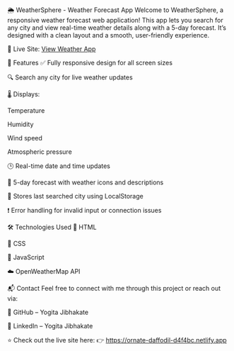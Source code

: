 🌦️ WeatherSphere - Weather Forecast App
Welcome to WeatherSphere, a responsive weather forecast web application!
This app lets you search for any city and view real-time weather details along with a 5-day forecast. It’s designed with a clean layout and a smooth, user-friendly experience.

🚀 Live Site: [View Weather App](https://ornate-daffodil-d4f4bc.netlify.app)

📁 Features
✅ Fully responsive design for all screen sizes

🔍 Search any city for live weather updates

🌡️ Displays:

Temperature

Humidity

Wind speed

Atmospheric pressure

🕒 Real-time date and time updates

📅 5-day forecast with weather icons and descriptions

💾 Stores last searched city using LocalStorage

❗ Error handling for invalid input or connection issues

🛠️ Technologies Used
🧱 HTML

🎨 CSS

🧠 JavaScript

☁️ OpenWeatherMap API

📬 Contact
Feel free to connect with me through this project or reach out via:

🔗 GitHub – Yogita Jibhakate

🔗 LinkedIn – Yogita Jibhakate

⭐️ Check out the live site here:
👉 https://ornate-daffodil-d4f4bc.netlify.app
